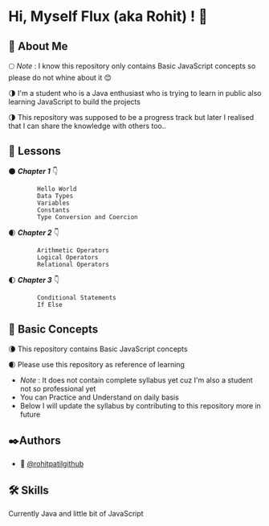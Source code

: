 # Hi, Myself Flux (aka Rohit) ! 🙏

## 🚀 About Me

🌕 *Note* : I know this repository only contains Basic JavaScript concepts so please do not whine about it 😊

🌗 I'm a student who is a Java enthusiast who is trying to learn in public also learning JavaScript to build the projects

🌗 This repository was supposed to be a progress track but later I realised that I can share the knowledge with others too.. 

## 📑 Lessons

🌑 ***Chapter 1*** 👇

            Hello World
            Data Types
            Variables
            Constants
            Type Conversion and Coercion

🌒 ***Chapter 2*** 👇

            Arithmetic Operators
            Logical Operators
            Relational Operators

🌓 ***Chapter 3*** 👇

            Conditional Statements
            If Else

## 🎯 Basic Concepts

🌘 This repository contains Basic JavaScript concepts

🌒 Please use this repository as reference of learning 
- *Note* : It does not contain complete syllabus yet cuz I'm also  a student not so professional yet
- You can Practice and Understand on daily basis
- Below I will update the syllabus by contributing to this repository more in future

## ✒️Authors

- 📝 [@rohitpatilgithub](https://www.github.com/rohitpatilgithub)

## 🛠 Skills
Currently Java and little bit of JavaScript
